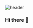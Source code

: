 ![header](https://capsule-render.vercel.app/api?type=slice&color=gradient&height=160&section=header&text=HELLO,%20MINJIN%20SONG&fontAlign=50&fontAlignY=70&fontSize=90&fontColor=000000)

### Hi there 👋

<!--
**minjin0121/minjin0121** is a ✨ _special_ ✨ repository because its `README.md` (this file) appears on your GitHub profile.

Here are some ideas to get you started:

- 🔭 I’m currently working on ...
- 🌱 I’m currently learning ...
- 👯 I’m looking to collaborate on ...
- 🤔 I’m looking for help with ...
- 💬 Ask me about ...
- 📫 How to reach me: ...
- 😄 Pronouns: ...
- ⚡ Fun fact: ...
-->
